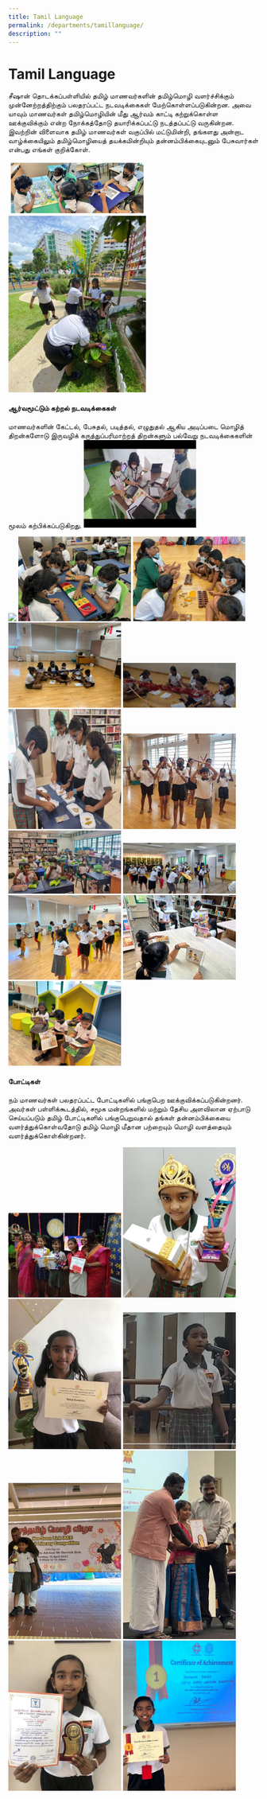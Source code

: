 ```yaml
---
title: Tamil Language
permalink: /departments/tamillanguage/
description: ""
---
```

# **Tamil Language**
சீஷான் தொடக்கப்பள்ளியில் தமிழ் மாணவர்களின் தமிழ்மொழி வளர்ச்சிக்கும் முன்னேற்றத்திற்கும் பலதரப்பட்ட நடவடிக்கைகள் மேற்கொள்ளப்படுகின்றன. அவை யாவும் மாணவர்கள் தமிழ்மொழியின் மீது ஆர்வம் காட்டி கற்றுக்கொள்ள ஊக்குவிக்கும் என்ற நோக்கத்தோடு தயாரிக்கப்பட்டு நடத்தப்பட்டு வருகின்றன. இவற்றின் விளைவாக தமிழ் மாணவர்கள் வகுப்பில் மட்டுமின்றி,&nbsp;தங்களது அன்றாட வாழ்க்கையிலும் தமிழ்மொழியைத் தயக்கமின்றியும் தன்னம்பிக்கையுடனும் பேசுவார்கள் என்பது எங்கள் குறிக்கோள்.

<img src="/images/TL%20new%20pic%2023.jpg" style="width:55%"> 

<img src="/images/TL%20new%20pic%20231.jpg" style="width:55%"> 


#### **ஆர்வமூட்டும் கற்றல் நடவடிக்கைகள்**

மாணவர்களின் கேட்டல், பேசுதல், படித்தல், எழுதுதல் ஆகிய அடிப்படை மொழித் திறன்களோடு இருவழிக் கருத்துப்பரிமாற்றத் திறன்களும் பல்வேறு நடவடிக்கைகளின் மூலம் கற்பிக்கப்படுகிறது.
<img src="/images//tl20231.jpg" style="width:45%">     

<img src="/images/tl20232.png" style="width:45%">     

<img src="/images//tl12023.jpg" style="width:45%">    

<img src="/images/tl122023.jpg" style="width:45%">     

<img src="/images/tl32023.jpg" style="width:45%">  

<img src="/images//tl42023.jpg" style="width:45%">  

<img src="/images/tl62023.jpg" style="width:45%">  

<img src="/images/tl72023.jpg" style="width:45%"> 

<img src="/images/tl82023.jpg" style="width:45%"> 

<img src="/images/tlupdate5.jpg" style="width:45%"> 

<img src="/images/tl92023.jpg" style="width:45%"> 

<img src="/images/tl102023.jpg" style="width:45%"> 

<img src="/images/tl112023.jpg" style="width:45%"> 


#### போட்டிகள்
        
நம் மாணவர்கள் பலதரப்பட்ட போட்டிகளில் பங்குபெற ஊக்குவிக்கப்படுகின்றனர். அவர்கள் பள்ளிக்கூடத்தில்,&nbsp;சமூக மன்றங்களில் மற்றும் தேசிய அளவிலான ஏற்பாடு செய்யப்படும் தமிழ் போட்டிகளில் பங்குபெறுவதால் தங்கள் தன்னம்பிக்கையை வளர்த்துக்கொள்வதோடு தமிழ் மொழி மீதான பற்றையும் மொழி வளத்தையும் வளர்த்துக்கொள்கின்றனர்.

<img src="/images/tl202310.jpg" style="width:45%">

<img src="/images/tl%20pic1.jpg" style="width:45%"> 

<img src="/images/tl12202345.jpg" style="width:45%"> 

<img src="/images/tl20237.png" style="width:45%"> 

<img src="/images/tl182023%20(2).jpg" style="width:45%"> 

<img src="/images/tl20239.jpg" style="width:45%"> 

<img src="/images/tl152023.jpg" style="width:45%"> 

<img src="/images/tl192023.jpg" style="width:45%"> 

